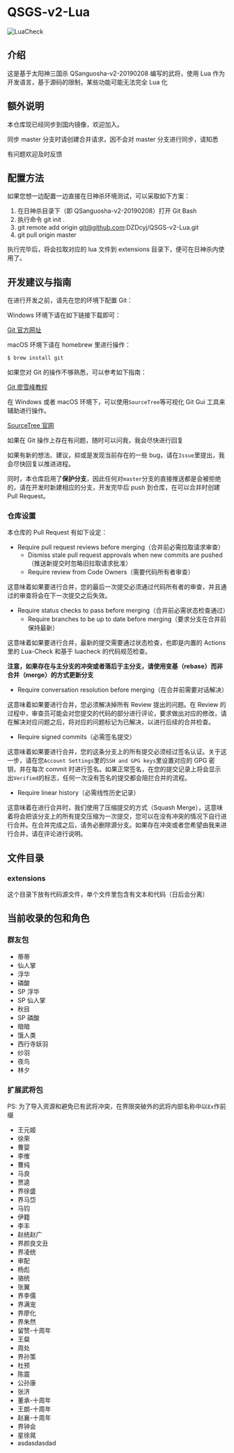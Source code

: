 # QSGS-v2-Lua
![LuaCheck](https://github.com/DZDcyj/QSGS-v2-Lua/actions/workflows/lua-check.yml/badge.svg)
## 介绍
这是基于太阳神三国杀 QSanguosha-v2-20190208 编写的武将，使用 Lua 作为开发语言，基于源码的限制，某些功能可能无法完全 Lua 化

## 额外说明
本仓库现已经同步到国内镜像，欢迎加入。

同步 master 分支时请创建合并请求，因不会对 master 分支进行同步，请知悉

有问题欢迎及时反馈

## 配置方法
如果您想一边配置一边直接在日神杀环境测试，可以采取如下方案：
1. 在日神杀目录下（即 QSanguosha-v2-20190208）打开 Git Bash
2. 执行命令 git init .
3. git remote add origin git@github.com:DZDcyj/QSGS-v2-Lua.git
4. git pull origin master

执行完毕后，将会拉取对应的 lua 文件到 extensions 目录下，便可在日神杀内使用了。

## 开发建议与指南
在进行开发之前，请先在您的环境下配置 Git：

Windows 环境下请在如下链接下载即可：

[Git 官方网址](https://git-scm.com/)

macOS 环境下请在 homebrew 里进行操作：
```bash
$ brew install git
```

如果您对 Git 的操作不够熟悉，可以参考如下指南：

[Git 廖雪峰教程](https://www.liaoxuefeng.com/wiki/896043488029600)

在 Windows 或者 macOS 环境下，可以使用`SourceTree`等可视化 Git Gui 工具来辅助进行操作。

[SourceTree 官网](https://www.sourcetreeapp.com/)

如果在 Git 操作上存在有问题，随时可以问我，我会尽快进行回复

如果有新的想法、建议，抑或是发现当前存在的一些 bug，请在`Issue`里提出，我会尽快回复以推进进程。

同时，本仓库启用了**保护分支**，因此任何对`master`分支的直接推送都是会被拒绝的，请在开发时新建相应的分支，开发完毕后 push 到仓库，在可以合并时创建 Pull Request。

### 仓库设置
本仓库的 Pull Request 有如下设定：
- Require pull request reviews before merging（合并前必需拉取请求审查）
    - Dismiss stale pull request approvals when new commits are pushed（推送新提交时忽略旧拉取请求批准）
    - Require review from Code Owners（需要代码所有者审查）

这意味着如果要进行合并，您的最后一次提交必须通过代码所有者的审查，并且通过的审查将会在下一次提交之后失效。

- Require status checks to pass before merging（合并前必需状态检查通过）
    - Require branches to be up to date before merging（要求分支在合并前保持最新）

这意味着如果要进行合并，最新的提交需要通过状态检查，也即是内置的 Actions 里的 Lua-Check 和基于 luacheck 的代码规范检查。

**注意，如果存在与主分支的冲突或者落后于主分支，请使用变基（rebase）而非合并（merge）的方式更新分支**

- Require conversation resolution before merging（在合并前需要对话解决）

这意味着如果要进行合并，您必须解决掉所有 Review 提出的问题。在 Review 的过程中，审查员可能会对您提交的代码的部分进行评论，要求做出对应的修改，请在解决对应问题之后，将对应的问题标记为已解决，以进行后续的合并检查。

- Require signed commits（必需签名提交）

这意味着如果要进行合并，您的这条分支上的所有提交必须经过签名认证。关于这一步，请在您`Account Settings`里的`SSH and GPG keys`里设置对应的 GPG 密钥，并在每次 commit 时进行签名。如果正常签名，在您的提交记录上将会显示出`Verified`的标志，任何一次没有签名的提交都会阻拦合并的流程。

- Require linear history（必需线性历史记录）

这意味着在进行合并时，我们使用了压缩提交的方式（Squash Merge），这意味着将会把该分支上的所有提交压缩为一次提交，您可以在没有冲突的情况下自行进行合并。在合并完成之后，请务必删除源分支。如果存在冲突或者您希望由我来进行合并，请在评论进行说明。

## 文件目录
### extensions
这个目录下放有代码源文件，单个文件里包含有文本和代码（日后会分离）

## 当前收录的包和角色
### 群友包
- 蒂蒂
- 仙人掌
- 浮华
- 磷酸
- SP 浮华
- SP 仙人掌
- 秋目
- SP 磷酸
- 暗暗
- 饿人类
- 西行寺妖羽
- 纱羽
- 夜鸟
- 林夕

### 扩展武将包
PS: 为了导入资源和避免已有武将冲突，在界限突破外的武将内部名称中以`Ex`作前缀

- 王元姬
- 徐荣
- 曹婴
- 李傕
- 曹纯
- 马良
- 贾逵
- 界徐盛
- 界马岱
- 马钧
- 伊籍
- 李丰
- 赵统赵广
- 界颜良文丑
- 界凌统
- 审配
- 杨彪
- 骆统
- 张翼
- 界李儒
- 界满宠
- 界廖化
- 界朱然
- 留赞-十周年
- 王粲
- 周处
- 界孙策
- 杜预
- 陈震
- 公孙康
- 张济
- 董承-十周年
- 王朗-十周年
- 赵襄-十周年
- 界钟会
- 星徐晃
- asdasdasdad
